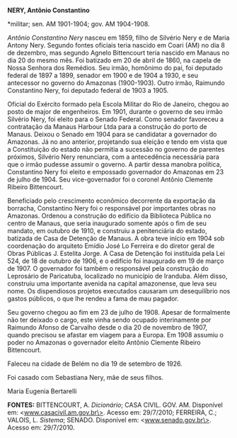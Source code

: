 **NERY, Antônio Constantino**

\*militar; sen. AM 1901-1904; gov. AM 1904-1908.

*Antônio Constantino Nery* nasceu em 1859, filho de Silvério Nery e de
Maria Antony Nery. Segundo fontes oficiais teria nascido em Coari (AM)
no dia 8 de dezembro, mas segundo Agnelo Bittencourt teria nascido em
Manaus no dia 20 do mesmo mês. Foi batizado em 20 de abril de 1860, na
capela de Nossa Senhora dos Remédios. Seu irmão, homônimo do pai, foi
deputado federal de 1897 a 1899, senador em 1900 e de 1904 a 1930, e seu
antecessor no governo do Amazonas (1900-1903). Outro irmão, Raimundo
Constantino Nery, foi deputado federal de 1903 a 1905.

Oficial do Exército formado pela Escola Militar do Rio de Janeiro,
chegou ao posto de major de engenheiros. Em 1901, durante o governo de
seu irmão Silvério Nery, foi eleito para o Senado Federal. Como senador
favoreceu a contratação da Manaus Harbour Ltda para a construção do
porto de Manaus. Deixou o Senado em 1904 para se candidatar a governador
do Amazonas. Já no ano anterior, projetando sua eleição e tendo em vista
que a Constituição do estado não permitia a sucessão no governo de
parentes próximos, Silvério Nery renunciara, com a antecedência
necessária para que o irmão pudesse assumir o governo. A partir dessa
manobra política, Constantino Nery foi eleito e empossado governador do
Amazonas em 23 de julho de 1904. Seu vice-governador foi o coronel
Antônio Clemente Ribeiro Bittencourt.

Beneficiado pelo crescimento econômico decorrente da exportação da
borracha, Constantino Nery foi o responsável por importantes obras no
Amazonas. Ordenou a construção do edifício da Biblioteca Pública no
centro de Manaus, que seria inaugurado somente após o fim de seu
mandato, em outubro de 1910, e construiu a penitenciária do estado,
batizada de Casa de Detenção de Manaus. A obra teve início em 1904 sob
coordenação do arquiteto Emídio José Lo Ferreira e do diretor geral de
Obras Públicas J. Estelita Jorge. A Casa de Detenção foi instituída pela
Lei 524, de 18 de outubro de 1906, e o edifício foi inaugurado em 19 de
março de 1907. O governador foi também o responsável pela construção do
Leprosário de Paricatuba, localizado no município de Iranduba. Além
disso, construiu uma importante avenida na capital amazonense, que leva
seu nome. Os dispendiosos projetos executados causaram um desequilíbrio
nos gastos públicos, o que lhe rendeu a fama de mau pagador.

Seu governo chegou ao fim em 23 de julho de 1908. Apesar de formalmente
não ter deixado o cargo, este vinha sendo ocupado interinamente por
Raimundo Afonso de Carvalho desde o dia 20 de novembro de 1907, quando
precisou se afastar em viagem para a Europa. Em 1908 assumiu o poder no
Amazonas o governador eleito Antônio Clemente Ribeiro Bittencourt.

Faleceu na cidade de Belém no dia 19 de setembro de 1926.

Foi casado com Sebastiana Nery, mãe de seus filhos.

Maria Eugenia Bertarelli

**FONTES:** BITTENCOURT, A. *Dicionário*; CASA CIVIL. GOV. AM.
Disponível em: \<www.casacivil.am.gov.br\>. Acesso em: 29/7/2010;
FERREIRA, C.; VALOIS, L. *Sistema*; SENADO. Disponível em:
\<www.senado.gov.br\>. Acesso em: 29/7/2010.
